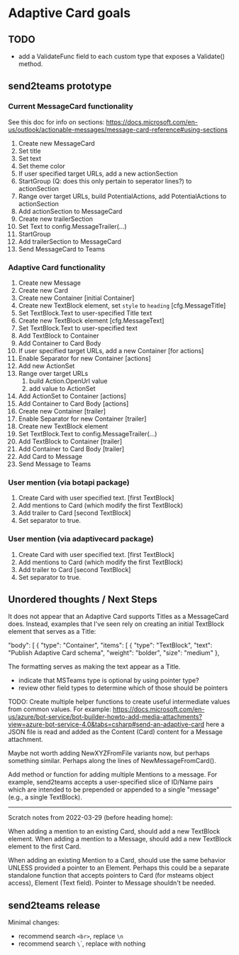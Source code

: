 # Adaptive Card goals

## TODO

- add a ValidateFunc field to each custom type that exposes a Validate()
  method.

## send2teams prototype

### Current MessageCard functionality

See this doc for info on sections:
<https://docs.microsoft.com/en-us/outlook/actionable-messages/message-card-reference#using-sections>

1. Create new MessageCard
1. Set title
1. Set text
1. Set theme color
1. If user specified target URLs, add a new actionSection
1. StartGroup (Q: does this only pertain to seperator lines?) to actionSection
1. Range over target URLs, build PotentialActions, add PotentialActions to actionSection
1. Add actionSection to MessageCard
1. Create new trailerSection
1. Set Text to config.MessageTrailer(...)
1. StartGroup
1. Add trailerSection to MessageCard
1. Send MessageCard to Teams

### Adaptive Card functionality

1. Create new Message
1. Create new Card
1. Create new Container [initial Container]
1. Create new TextBlock element, set `style` to `heading` [cfg.MessageTitle]
1. Set TextBlock.Text to user-specified Title text
1. Create new TextBlock element [cfg.MessageText]
1. Set TextBlock.Text to user-specified text
1. Add TextBlock to Container
1. Add Container to Card Body
1. If user specified target URLs, add a new Container [for actions]
1. Enable Separator for new Container [actions]
1. Add new ActionSet
1. Range over target URLs
   1. build Action.OpenUrl value
   1. add value to ActionSet
1. Add ActionSet to Container [actions]
1. Add Container to Card Body [actions]
1. Create new Container [trailer]
1. Enable Separator for new Container [trailer]
1. Create new TextBlock element
1. Set TextBlock.Text to config.MessageTrailer(...)
1. Add TextBlock to Container [trailer]
1. Add Container to Card Body [trailer]
1. Add Card to Message
1. Send Message to Teams

### User mention (via botapi package)

1. Create Card with user specified text. [first TextBlock]
1. Add mentions to Card (which modify the first TextBlock)
1. Add trailer to Card [second TextBlock]
1. Set separator to true.

### User mention (via adaptivecard package)

1. Create Card with user specified text. [first TextBlock]
1. Add mentions to Card (which modify the first TextBlock)
1. Add trailer to Card [second TextBlock]
1. Set separator to true.

## Unordered thoughts / Next Steps

It does not appear that an Adaptive Card supports Titles as a MessageCard
does. Instead, examples that I've seen rely on creating an initial TextBlock
element that serves as a Title:

  "body": [
    {
      "type": "Container",
      "items": [
        {
          "type": "TextBlock",
          "text": "Publish Adaptive Card schema",
          "weight": "bolder",
          "size": "medium"
        },

The formatting serves as making the text appear as a Title.

- indicate that MSTeams type is optional by using pointer type?
- review other field types to determine which of those should be pointers

TODO: Create multiple helper functions to create useful intermediate values
from common values.
For example:
<https://docs.microsoft.com/en-us/azure/bot-service/bot-builder-howto-add-media-attachments?view=azure-bot-service-4.0&tabs=csharp#send-an-adaptive-card>
here a JSON file is read and added as the Content (Card) content for a Message
attachment.

Maybe not worth adding NewXYZFromFile variants now, but perhaps something
similar. Perhaps along the lines of NewMessageFromCard().

Add method or function for adding multiple Mentions to a message. For example,
send2teams accepts a user-specified slice of ID/Name pairs which are intended
to be prepended or appended to a single "message" (e.g., a single TextBlock).

------------

Scratch notes from 2022-03-29 (before heading home):

When adding a mention to an existing Card, should add a new TextBlock element.
When adding a mention to a Message, should add a new TextBlock element to the
first Card.

When adding an existing Mention to a Card, should use the same behavior UNLESS
provided a pointer to an Element. Perhaps this could be a separate standalone
function that accepts pointers to Card (for msteams object access), Element
(Text field). Pointer to Message shouldn't be needed.

## send2teams release

Minimal changes:

- recommend search `<br>`, replace `\n`
- recommend search `\`\`, replace with nothing
